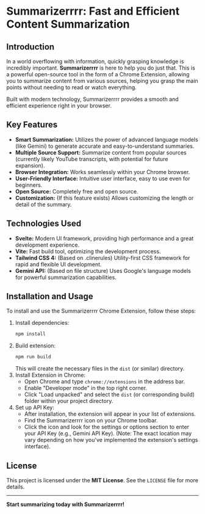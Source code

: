 # Summarizerrrr: Fast and Efficient Content Summarization

## Introduction

In a world overflowing with information, quickly grasping knowledge is incredibly important. **Summarizerrrr** is here to help you do just that. This is a powerful open-source tool in the form of a Chrome Extension, allowing you to summarize content from various sources, helping you grasp the main points without needing to read or watch everything.

Built with modern technology, Summarizerrrr provides a smooth and efficient experience right in your browser.

## Key Features

- **Smart Summarization:** Utilizes the power of advanced language models (like Gemini) to generate accurate and easy-to-understand summaries.
- **Multiple Source Support:** Summarize content from popular sources (currently likely YouTube transcripts, with potential for future expansion).
- **Browser Integration:** Works seamlessly within your Chrome browser.
- **User-Friendly Interface:** Intuitive user interface, easy to use even for beginners.
- **Open Source:** Completely free and open source.
- **Customization:** (If this feature exists) Allows customizing the length or detail of the summary.

## Technologies Used

- **Svelte:** Modern UI framework, providing high performance and a great development experience.
- **Vite:** Fast build tool, optimizing the development process.
- **Tailwind CSS 4:** (Based on .clinerules) Utility-first CSS framework for rapid and flexible UI development.
- **Gemini API:** (Based on file structure) Uses Google's language models for powerful summarization capabilities.

## Installation and Usage

To install and use the Summarizerrrr Chrome Extension, follow these steps:

1.  Install dependencies:
    ```bash
    npm install
    ```
2.  Build extension:
    ```bash
    npm run build
    ```
    This will create the necessary files in the `dist` (or similar) directory.
3.  Install Extension in Chrome:
    - Open Chrome and type `chrome://extensions` in the address bar.
    - Enable "Developer mode" in the top right corner.
    - Click "Load unpacked" and select the `dist` (or corresponding build) folder within your project directory.
4.  Set up API Key:
    - After installation, the extension will appear in your list of extensions.
    - Find the Summarizerrrr icon on your Chrome toolbar.
    - Click the icon and look for the settings or options section to enter your API Key (e.g., Gemini API Key). (Note: The exact location may vary depending on how you've implemented the extension's settings interface).

## License

This project is licensed under the **MIT License**. See the `LICENSE` file for more details.

---

**Start summarizing today with Summarizerrrr!**
